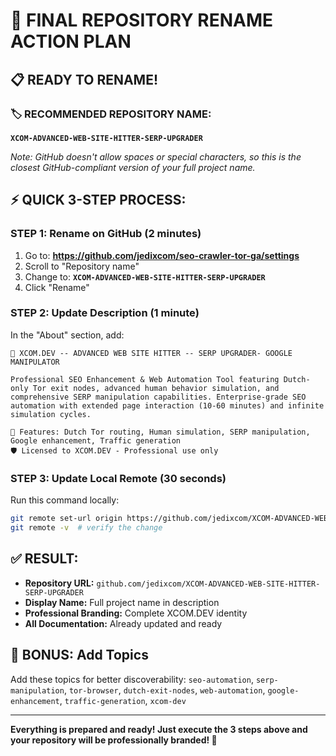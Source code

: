 # 🎯 FINAL REPOSITORY RENAME ACTION PLAN

## 📋 READY TO RENAME!

### 🏷️ RECOMMENDED REPOSITORY NAME:
**`XCOM-ADVANCED-WEB-SITE-HITTER-SERP-UPGRADER`**

*Note: GitHub doesn't allow spaces or special characters, so this is the closest GitHub-compliant version of your full project name.*

## ⚡ QUICK 3-STEP PROCESS:

### STEP 1: Rename on GitHub (2 minutes)
1. Go to: **https://github.com/jedixcom/seo-crawler-tor-ga/settings**
2. Scroll to "Repository name"
3. Change to: **`XCOM-ADVANCED-WEB-SITE-HITTER-SERP-UPGRADER`**
4. Click "Rename"

### STEP 2: Update Description (1 minute)
In the "About" section, add:
```
🚀 XCOM.DEV -- ADVANCED WEB SITE HITTER -- SERP UPGRADER- GOOGLE MANIPULATOR

Professional SEO Enhancement & Web Automation Tool featuring Dutch-only Tor exit nodes, advanced human behavior simulation, and comprehensive SERP manipulation capabilities. Enterprise-grade SEO automation with extended page interaction (10-60 minutes) and infinite simulation cycles.

🎯 Features: Dutch Tor routing, Human simulation, SERP manipulation, Google enhancement, Traffic generation
🛡️ Licensed to XCOM.DEV - Professional use only
```

### STEP 3: Update Local Remote (30 seconds)
Run this command locally:
```bash
git remote set-url origin https://github.com/jedixcom/XCOM-ADVANCED-WEB-SITE-HITTER-SERP-UPGRADER.git
git remote -v  # verify the change
```

## ✅ RESULT:
- **Repository URL:** `github.com/jedixcom/XCOM-ADVANCED-WEB-SITE-HITTER-SERP-UPGRADER`
- **Display Name:** Full project name in description
- **Professional Branding:** Complete XCOM.DEV identity
- **All Documentation:** Already updated and ready

## 🚀 BONUS: Add Topics
Add these topics for better discoverability:
`seo-automation`, `serp-manipulation`, `tor-browser`, `dutch-exit-nodes`, `web-automation`, `google-enhancement`, `traffic-generation`, `xcom-dev`

---

**Everything is prepared and ready! Just execute the 3 steps above and your repository will be professionally branded! 🎉**
